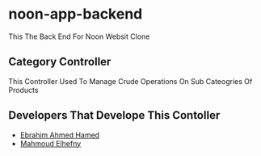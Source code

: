 
# noon-app-backend
 This The Back End For Noon Websit Clone
## Category Controller
This Controller Used To Manage Crude Operations On Sub Cateogries Of Products
 
 ## Developers That Develope This Contoller
 * [Ebrahim Ahmed Hamed](https://github.com/AhmedAlaa123)
 * [Mahmoud Elhefny](https://github.com/Monaabdelmoez)

